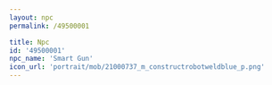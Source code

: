 ```yaml
---
layout: npc
permalink: /49500001

title: Npc
id: '49500001'
npc_name: 'Smart Gun'
icon_url: 'portrait/mob/21000737_m_constructrobotweldblue_p.png'
---
```


